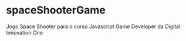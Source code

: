 # spaceShooterGame
Jogo Space Shooter para o curso Javascript Game Developer da Digital Innovation One
